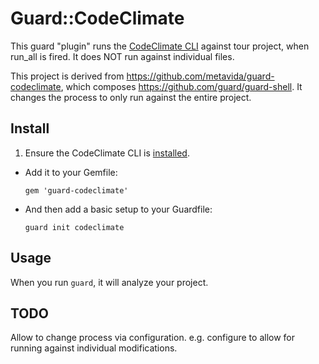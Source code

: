 # Guard::CodeClimate

This guard "plugin" runs the [CodeClimate CLI](https://github.com/codeclimate/codeclimate) against tour project, when run_all is fired.  It does NOT run against individual files.

This project is derived from https://github.com/metavida/guard-codeclimate, which composes https://github.com/guard/guard-shell.  It changes the process to only run against the entire project.

## Install

1. Ensure the CodeClimate CLI is [installed](https://github.com/codeclimate/codeclimate#os-x).

- Add it to your Gemfile:
  ```
  gem 'guard-codeclimate'
  ```

- And then add a basic setup to your Guardfile:
  ```
  guard init codeclimate
  ```

## Usage

When you run `guard`, it will analyze your project.

## TODO

Allow to change process via configuration.  e.g. configure to allow for running against individual modifications.

